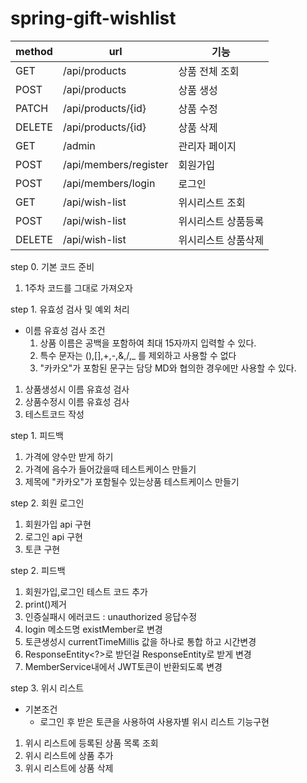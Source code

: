 # spring-gift-wishlist

| method | url                  | 기능         |
|--------|----------------------|------------|
| GET    | /api/products        | 상품 전체 조회   |
| POST   | /api/products        | 상품 생성      |
| PATCH  | /api/products/{id}   | 상품 수정      |
| DELETE | /api/products/{id}   | 상품 삭제      |
| GET    | /admin               | 관리자 페이지    |
| POST   | /api/members/register | 회원가입       |
| POST   | /api/members/login   | 로그인        |
| GET    | /api/wish-list    | 위시리스트 조회   |
| POST   | /api/wish-list    | 위시리스트 상품등록 |
| DELETE   | /api/wish-list    | 위시리스트 상품삭제 |

step 0. 기본 코드 준비

1. 1주차 코드를 그대로 가져오자


step 1. 유효성 검사 및 예외 처리

- 이름 유효성 검사 조건
  1. 상품 이름은 공백을 포함하여 최대 15자까지 입력할 수 있다.
  2. 특수 문자는 (),[],+,-,&,/,_ 를 제외하고 사용할 수 없다
  3. "카카오"가 포함된 문구는 담당 MD와 협의한 경우에만 사용할 수 있다.

1. 상품생성시 이름 유효성 검사
2. 상품수정시 이름 유효성 검사
3. 테스트코드 작성

step 1. 피드백
1. 가격에 양수만 받게 하기
2. 가격에 음수가 들어갔을때 테스트케이스 만들기
3. 제목에 "카카오"가 포함될수 있는상품 테스트케이스 만들기

step 2. 회원 로그인
1. 회원가입 api 구현
2. 로그인 api 구현
3. 토큰 구현


step 2. 피드백
1. 회원가입,로그인 테스트 코드 추가 
2. print()제거
3. 인증실패시 에러코드 : unauthorized 응답수정
4. login 메소드명 existMember로 변경
5. 토큰생성시 currentTimeMillis 값을 하나로 통합 하고 시간변경
6. ResponseEntity<?>로 받던걸 ResponseEntity<Dto>로 받게 변경
7. MemberService내에서 JWT토큰이 반환되도록 변경

step 3. 위시 리스트
- 기본조건
  - 로그인 후 받은 토큰을 사용하여 사용자별 위시 리스트 기능구현
1. 위시 리스트에 등록된 상품 목록 조회
2. 위시 리스트에 상품 추가
3. 위시 리스트에 상품 삭제
